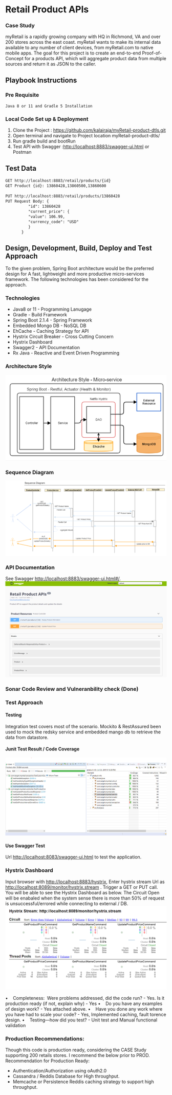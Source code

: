 # Retail Product APIs 
### Case Study
myRetail is a rapidly growing company with HQ in Richmond, VA and over 200 stores across the east coast. myRetail wants to make its internal data available to any number of client devices, from myRetail.com to native mobile apps. 
The goal for this project is to create an end-to-end Proof-of-Concept for a products API, which will aggregate product data from multiple sources and return it as JSON to the caller.
## Playbook Instructions
### Pre Requisite
    Java 8 or 11 and Gradle 5 Installation

### Local Code Set up & Deployment
1. Clone the Project : https://github.com/kalairaja/myRetail-product-dtls.git
2. Open terminal and navigate to Project location myRetail-product-dtls/
3. Run gradle build and bootRun
4. Test API with Swagger :<http://localhost:8883/swagger-ui.html> or Postman

## Test Data
    GET http://localhost:8883/retail/products/{id}
    GET Product {id}: 13860428,13860500,13860600

    PUT http://localhost:8883/retail/products/13860428
    PUT Request Body: {
              "id": 13860428
              "current_price": {
              "value": 106.99,
              "currency_code": "USD"
              }
           }

## Design, Development, Build, Deploy and Test Approach
To the given problem, Spring Boot architecture would be the preferred design for A fast, lightweight and more productive micro-services framework. The following technologies has been considered for the approach.
### Technologies
- Java8 or 11 - Programming Lanugage
- Gradle - Build Framework
- Spring Boot 2.1.4 - Spring Framework
- Embedded Mongo DB - NoSQL DB
- EhCache - Caching Strategy for API
- Hystrix Circuit Breaker - Cross Cutting Concern
- Hystrix Dashboard 
- Swagger2 - API Documentation
- Rx Java - Reactive and Event Driven Programming
### Architecture Style
![Arch](src/main/resources/images/Arch_Style.PNG)
### Sequence Diagram
![Sequence](src/main/resources/images/Microservice-seq.PNG)
### API Documentation
See Swagger <http://localhost:8883/swagger-ui.html#/>.
![Swagger](src/main/resources/images/swagger.PNG)

### Sonar Code Review and Vulneranbility check (Done)

### Test Approach

#### Testing
Integration test covers most of the scenario. Mockito & RestAssured been used to mock the redsky service and embedded mango db to retrieve the data from datastore.

#### Junit Test Result / Code Coverage
![UnitTest](src/main/resources/images/UnitTestResult.PNG)


#### Use Swagger Test
Url <http://localhost:8083/swagger-ui.html> to test the application.

### Hystrix Dashboard
Input browser with <http://localhost:8883/hystrix>, Enter hystrix stream Url as <http://localhost:8089/monitor/hystrix.stream> .
Trigger a GET or PUT call. You will be able to see the Hystrix Dashboard as below. The Circuit Open will be enabaled when the system sense there is more than 50% of request is unsuccessful/errored while connecting to external / DB.
![Hystrix](src/main/resources/images/Hystrix.PNG)

•    Completeness:  Were problems addressed, did the code run? - Yes. Is it production ready (if not, explain why) - Yes
•    Do you have any examples of design work? - Yes attached above.
•    Have you done any work where you have had to scale your code? - Yes, Implemented caching, fault torence design. 
•    Testing—how did you test? - Unit test and Manual functional validation

### Production Recommendations:
Though this code is production ready, considering the CASE Study supporting 200 retails stores. I recommend the below prior to PROD.
Recommendation for Production Ready:
-   Authentication/Authorization using oAuth2.0
-   Cassandra / Reddis Database for High throughput.
-   Memcache or Persistence Reddis caching strategy to support high throughput.
